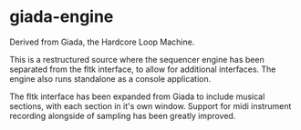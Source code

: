 # giada-engine
Derived from Giada, the Hardcore Loop Machine.

This is a restructured source where the sequencer engine has been separated from the fltk interface, to 
allow for additional interfaces. The engine also runs standalone as a console application.

The fltk interface has been expanded from Giada to include musical sections, with each section
in it's own window. Support for midi instrument recording alongside of sampling has been greatly improved.

